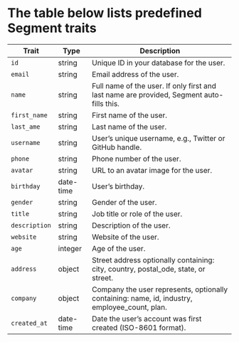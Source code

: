 # The table below lists predefined Segment traits

| Trait         | Type      | Description                                                                                   |
| ------------- | --------- | --------------------------------------------------------------------------------------------- |
| `id`          | string    | Unique ID in your database for the user.                                                      |
| `email`       | string    | Email address of the user.                                                                    |
| `name`        | string    | Full name of the user. If only first and last name are provided, Segment auto-fills this.     |
| `first_name`  | string    | First name of the user.                                                                       |
| `last_ame`    | string    | Last name of the user.                                                                        |
| `username`    | string    | User’s unique username, e.g., Twitter or GitHub handle.                                       |
| `phone`       | string    | Phone number of the user.                                                                     |
| `avatar`      | string    | URL to an avatar image for the user.                                                          |
| `birthday`    | date-time | User’s birthday.                                                                              |
| `gender`      | string    | Gender of the user.                                                                           |
| `title`       | string    | Job title or role of the user.                                                                |
| `description` | string    | Description of the user.                                                                      |
| `website`     | string    | Website of the user.                                                                          |
| `age`         | integer   | Age of the user.                                                                              |
| `address`     | object    | Street address optionally containing: city, country, postal_ode, state, or street.            |
| `company`     | object    | Company the user represents, optionally containing: name, id, industry, employee_count, plan. |
| `created_at`  | date-time | Date the user’s account was first created (ISO-8601 format).                                  |
